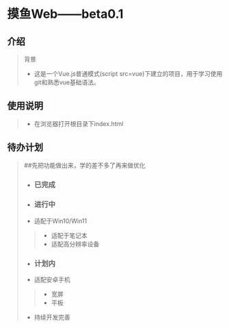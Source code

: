 # 摸鱼Web——beta0.1

## 介绍
> 背景
>	- 这是一个Vue.js普通模式(script src=vue)下建立的项目，用于学习使用git和熟悉vue基础语法。

## 使用说明
>- 在浏览器打开根目录下index.html

## 待办计划
>##先把功能做出来，学的差不多了再来做优化
>- ### 已完成
>- ### 进行中
> - 适配于Win10/Win11
>>	- 适配于笔记本
>>	- 适配高分辨率设备
>- ### 计划内
> - 适配安卓手机
>> - 宽屏
>> - 平板
> - 持续开发完善